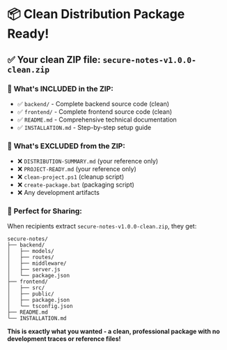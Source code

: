 # 📦 Clean Distribution Package Ready!

## ✅ **Your clean ZIP file:** `secure-notes-v1.0.0-clean.zip`

### 📁 **What's INCLUDED in the ZIP:**
- ✅ `backend/` - Complete backend source code (clean)
- ✅ `frontend/` - Complete frontend source code (clean) 
- ✅ `README.md` - Comprehensive technical documentation
- ✅ `INSTALLATION.md` - Step-by-step setup guide

### 🚫 **What's EXCLUDED from the ZIP:**
- ❌ `DISTRIBUTION-SUMMARY.md` (your reference only)
- ❌ `PROJECT-READY.md` (your reference only)
- ❌ `clean-project.ps1` (cleanup script)
- ❌ `create-package.bat` (packaging script)
- ❌ Any development artifacts

### 🎯 **Perfect for Sharing:**
When recipients extract `secure-notes-v1.0.0-clean.zip`, they get:
```
secure-notes/
├── backend/
│   ├── models/
│   ├── routes/
│   ├── middleware/
│   ├── server.js
│   └── package.json
├── frontend/
│   ├── src/
│   ├── public/
│   ├── package.json
│   └── tsconfig.json
├── README.md
└── INSTALLATION.md
```

**This is exactly what you wanted - a clean, professional package with no development traces or reference files!**
